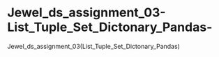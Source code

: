 # Jewel_ds_assignment_03-List_Tuple_Set_Dictonary_Pandas-
Jewel_ds_assignment_03(List_Tuple_Set_Dictonary_Pandas)
